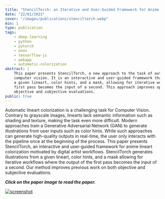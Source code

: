 ```yaml
---
title: "StencilTorch: an Iterative and User-Guided Framework for Anime Lineart Colorization"
date: "22/01/2023"
cover: "/images/publications/stenciltorch.webp"
min: 1
type: publication
tags:
    - deep-learning
    - python
    - pytorch
    - onnx
    - tensorflow-js
    - webapp
    - automatic-colorization
abstract: |
    This paper presents StencilTorch, a new approach to the task of automatic lineart colorization in
    computer vision. It is an interactive and user-guided framework that generates illustrations from
    a given lineart, color hints, and a mask, allowing for iterative workflows where the output of the
    first pass becomes the input of a second. This approach improves upon previous methods in both
    objective and subjective evaluations.
public: true
---
```


Automatic lineart colorization is a challenging task for Computer Vision. Contrary to grayscale images,
linearts lack semantic information such as shading and texture, making the task even more difficult. Modern
approaches train a Generative Adversarial Network (GAN) to generate illustrations from user inputs such as
color hints. While such approaches can generate high-quality outputs in real-time, the user only interacts
with the pipeline once at the beginning of the process. This paper presents StencilTorch, an interactive and
user-guided framework for anime lineart colorization motivated by digital artist workflows. StencilTorch
generates illustrations from a given lineart, color hints, and a mask allowing for iterative workflows where
the output of the first pass becomes the input of a second. Our method improves previous work on both objective
and subjective evaluations.

***Click on the paper image to read the paper.***

[![screenshot](/images/blog/stenciltorch_screenshot.webp)](https://doi.org/)